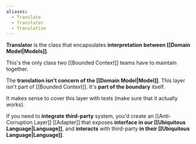 ```yaml
---
aliases:
  - Translate
  - Translator
  - Translation
---
```

**Translator** is the class that encapsulates **interpretation between [[Domain Model|Models]]**.

This's the only class two [[Bounded Context]] teams have to maintain together.

The **translation isn't concern of the [[Domain Model|Model]]**. This layer isn't part of [[Bounded Context]]. It's **part of the boundary** itself.

It makes sense to cover this layer with tests (make sure that it actually works).

If you need to **integrate third-party** system, you'd create an [[Anti-Corruption Layer]] [[Adapter]] that exposes **interface in our [[Ubiquitous Language|Language]]**, and **interacts** with third-party **in their [[Ubiquitous Language|Language]]**.
